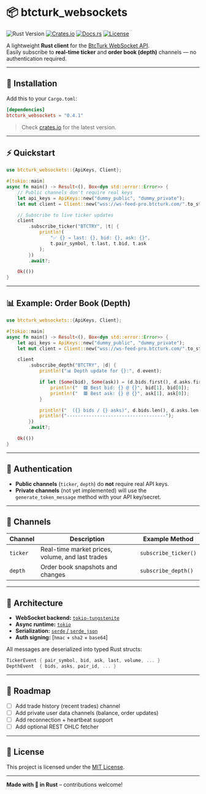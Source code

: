 # 📦 btcturk_websockets

![Rust Version](https://img.shields.io/badge/rust-1.70%2B-green.svg)
[![Crates.io](https://img.shields.io/crates/v/btcturk_websockets.svg)](https://crates.io/crates/btcturk_websockets)
[![Docs.rs](https://docs.rs/btcturk_websockets/badge.svg)](https://docs.rs/btcturk_websockets)
[![License](https://img.shields.io/badge/license-MIT-green.svg)](https://opensource.org/licenses/MIT)

A lightweight **Rust client** for the [BtcTurk WebSocket API](https://docs.btcturk.com/).  
Easily subscribe to **real-time ticker** and **order book (depth)** channels — no authentication required.

---

## 🚀 Installation

Add this to your `Cargo.toml`:

```toml
[dependencies]
btcturk_websockets = "0.4.1"
```

> Check [crates.io](https://crates.io/crates/btcturk_websockets) for the latest version.

---

## ⚡ Quickstart

```rust
use btcturk_websockets::{ApiKeys, Client};

#[tokio::main]
async fn main() -> Result<(), Box<dyn std::error::Error>> {
    // Public channels don't require real keys
    let api_keys = ApiKeys::new("dummy_public", "dummy_private");
    let mut client = Client::new("wss://ws-feed-pro.btcturk.com/".to_string(), api_keys);

    // Subscribe to live ticker updates
    client
        .subscribe_ticker("BTCTRY", |t| {
            println!(
                "✅ {} → last: {}, bid: {}, ask: {}",
                t.pair_symbol, t.last, t.bid, t.ask
            );
        })
        .await?;

    Ok(())
}
```

---

## 📊 Example: Order Book (Depth)

```rust
use btcturk_websockets::{ApiKeys, Client};

#[tokio::main]
async fn main() -> Result<(), Box<dyn std::error::Error>> {
    let api_keys = ApiKeys::new("dummy_public", "dummy_private");
    let mut client = Client::new("wss://ws-feed-pro.btcturk.com/".to_string(), api_keys);

    client
        .subscribe_depth("BTCTRY", |d| {
            println!("📊 Depth update for {}:", d.event);

            if let (Some(bid), Some(ask)) = (d.bids.first(), d.asks.first()) {
                println!("  🟩 Best bid: {} @ {}", bid[1], bid[0]);
                println!("  🟥 Best ask: {} @ {}", ask[1], ask[0]);
            }

            println!("  ({} bids / {} asks)", d.bids.len(), d.asks.len());
            println!("------------------------------------");
        })
        .await?;

    Ok(())
}
```

---

## 🔐 Authentication

- **Public channels** (`ticker`, `depth`) do **not** require real API keys.
- **Private channels** (not yet implemented) will use the `generate_token_message` method
  with your API key/secret.

---

## 🧩 Channels

| Channel | Description | Example Method |
|----------|--------------|----------------|
| `ticker` | Real-time market prices, volume, and last trades | `subscribe_ticker()` |
| `depth` | Order book snapshots and changes | `subscribe_depth()` |

---

## 🧱 Architecture

- **WebSocket backend:** [`tokio-tungstenite`](https://crates.io/crates/tokio-tungstenite)
- **Async runtime:** [`tokio`](https://crates.io/crates/tokio)
- **Serialization:** [`serde` / `serde_json`](https://serde.rs/)
- **Auth signing:** [`hmac` + `sha2` + `base64`]

All messages are deserialized into typed Rust structs:
```rust
TickerEvent { pair_symbol, bid, ask, last, volume, ... }
DepthEvent  { bids, asks, pair_id, ... }
```

---

## 🧠 Roadmap

- [ ] Add trade history (recent trades) channel  
- [ ] Add private user data channels (balance, order updates)  
- [ ] Add reconnection + heartbeat support  
- [ ] Add optional REST OHLC fetcher  

---

## 📜 License

This project is licensed under the [MIT License](./LICENSE).

---

**Made with 🦀 in Rust** – contributions welcome!
